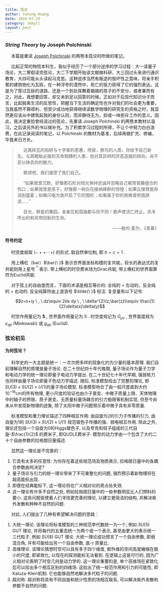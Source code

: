 ```yaml
---
title: 弦论
author: Yutong Huang
date: 2024-07-29
category: Jekyll
layout: post
---
```

<style>
     p {
    text-indent: 20px;
  }
</style>

### *String Theory* by Joseph Polchinski

本篇是重读 [Joseph Polchinski][1] 的两卷本弦论时所做的笔记。

[1]: https://en.wikipedia.org/wiki/Joseph_Polchinski

比起正常的物院本科生，我似乎经历了一个部分逆序的学习过程：大一读量子场论，大二寒假读完弦论，大二下学期开始读文献做科研，大三回过头来进行通识教育，大四可能从头读起马克思。这种逆序当然有叛逆的毁坏性之意味，将亲手积累的建筑物化为瓦砾，在一种浮夸的漠然中，死亡的驱力获得了它的强烈表达。这是为了穿过瓦砾的道路，还是一个到处挥舞着锄镐的孩子的不安分，或者兼而有之，对此，我想要回答，却又未到足以回答的时候。正如对于后现代知识分子而言，比起脱离生活的反思性，把握当下生活的确定性也许对我们的社会更为重要，当我虽然不算顺利、但至少成功地获得继续读数学物理的研究生的资格之时，我显然更应该从中建筑起我的身份认同，而非静待无为，抑或一味拒斥工作的意义。因此，我决定重拾曾经读过的弦论，先重读 Joseph Polchinski 的两卷本教材以温习，之后读另外的书以做补充。为了积累学习过程的所得，不让个中努力白白浪费，在此记录阅读的笔记，以 Polchinski 的教材为基准，后续再做扩充、修编，毕竟来日方长。

> 远离砖瓦的陷阱与十字架的恩惠，喷泉，群鸟的人质，你给予自己新生。与其睚眦必报的天命相搏的人类，他对其灰烬的厌恶造就的倾向，尚不足以抹去你的魅力。
>
> 歌颂吧，我们接受了我们自己。
>
> “如果我曾沉默，好像那石阶对阳光保持忠诚并忽略自己被常青藤缝合的伤口；如果我曾是孩子，好像那一树白花接纳蜂群的惊惶；如果丘陵曾能存活到盛夏；如果闪电为我开启了它的围栏；如果属于你的夜晚曾把我原谅……”
>
> 目光，群星的果园，金雀花和孤独都与你不同！歌声使流亡终止。羔羊呼出的和风带回新的生命。
>
> <p align="right">——勒内·夏尔，《青春》</p>

#### 符号约定

时空度规取 $(-++\cdots +)$ 的形式. 取自然单位制, 即 $\hbar=c=1$ .

用上横杠（bar）$\bar{\ }$ 表示世界面坐标和模的复共轭，较长的表达式的复共轭则用上星号 $^*$ 表示. 带上横杠的时空费米场为Dirac共轭, 带上横杠的世界面算符为Euclid共轭. 

对于弦上的自由度而言，下面的术语是相互等价的: 全纯的 = 左动的，反全纯的 = 右动的.
反全纯算符由上波浪号 $\tilde{\ }$ 标注. 复变量有以下记号:

$$z=x+iy \ , \ dz\equiv 2dx dy \ , \ \delta^{2}(z,\bar{z})\equiv \frac{1}{2}\delta(x)\delta(y)$$

时空作用量记为 $\boldsymbol{S}$ , 世界面作用量记为 $S$ . 时空度规记为 $G_{\mu\nu}$ , 世界面度规为 $\gamma_{ab}$ (Minkowski) 或 $g_{ab}$ (Euclid).


### 弦论初见

#### 为何弦论？

科学史的一大主题是统一：一次次把多样的现象化约为少量的基本原理. 我们目前理解自然的原理是量子场论. 在二十世纪四十年代晚期, 量子场论作为量子力学和电动力学的统一理论即量子电动力学提出. 在二十世纪七十年代早期, 强弱核力也同样由量子场论即量子色动力学描述. 随后, 标准模型给出了完整的理论, 即$SU(3)\times SU(2)\times U(1)$的量子场论模型. 标准模型吻合了由一般尺度直到大约$10^{-16}$cm的所有物理, 更小尺度的验证也由介子衰变、中微子质量上限、天体物理中的轴子的界限、质子衰变、无质量标量场耦合的引力极限等机制实现, 但至今尚未从中发现新物理的迹象, 除了太阳中微子问题预示着中微子具有非零质量. 

标准模型和重力理论描述了四种相互作用: 由自旋为2的引力子传播的引力, 由自旋为1的 $SU(3)\times SU(2)\times U(1)$ 规范玻色子传播的强、弱电相互作用. 除此之外, 理论还包括一个自旋为0的Higgs玻色子, 以及夸克和轻子组成的三代自旋-$\frac{1}{2}$ 的费米子, 即QUDLE费米子. 模型的动力学由一个包含了大约二十个自由参数的拉格朗日量描述. 

显然这一理论是不完善的：
1. 它具有太多的任意性: 为何存在着这些规范场及物质表示, 拉格朗日量中的各耦合参数由何决定? 
2. 量子场论与引力的统一理论带来了不可重整化的问题, 强烈预示着新物理将在超高能标出现. 
3. 即便在经典能标下, 这一理论将在广义相对论的奇点处失效. 
4. 这一理论有许多不自然之处, 例如拉格朗日量中的一些参数明显比人们预料的要小.
这些问题驱使着人们寻找更完善的理论, 以建立更简洁的结构, 并解决紫外发散和种种不自然的问题. 

对此, 人们提出了几种有希望解决问题的思路：
1. 大统一理论. 该理论将标准模型的三种规范李代数统一为一个, 例如 $SU(5)$ GUT 理论, 并将每代的五重态统一为两个或一个表示, 甚至由更大的表示统一三代粒子, 例如 $SU(8)$ GUT 理论. 大统一理论成功预言了一个自由参数, 即弱混合角, 并有可能给出另一个自由参数, 底-$\tau$ 质量比. 
2. 高维理论. 该理论猜想时空可以具有多于四个维度, 额外维的空间高度蜷缩在极小的尺度, 即紧致化, 以现在的探测能标无法看到. 在逻辑上这是可行的, 因为广义相对论表明了时空几何是动力学的. 这一理论重要的是, 单个高维场在紧致化后可以给出多个相互区别的四维场. 这给出了统一规范作用和引力的可能性, 即Kaluza-Klein机制. 它也能够自然地解决多代粒子的问题. 
3. 超对称. 超对称将具有不同自旋和统计性质的场相互联系, 可以解决紫外发散和参数不自然的问题.





